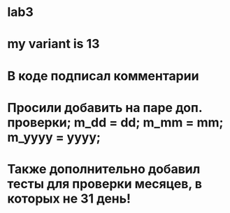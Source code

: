 # lab3
# my variant is 13
# В коде подписал комментарии
# Просили добавить на паре доп. проверки; m_dd = dd; m_mm = mm; m_yyyy = yyyy; 
# Также дополнительно добавил тесты для проверки месяцев, в которых не 31 день!
